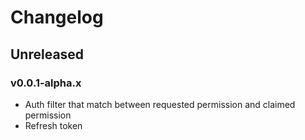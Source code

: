 # Changelog

## Unreleased
### v0.0.1-alpha.x
- Auth filter that match between requested permission and claimed permission
- Refresh token